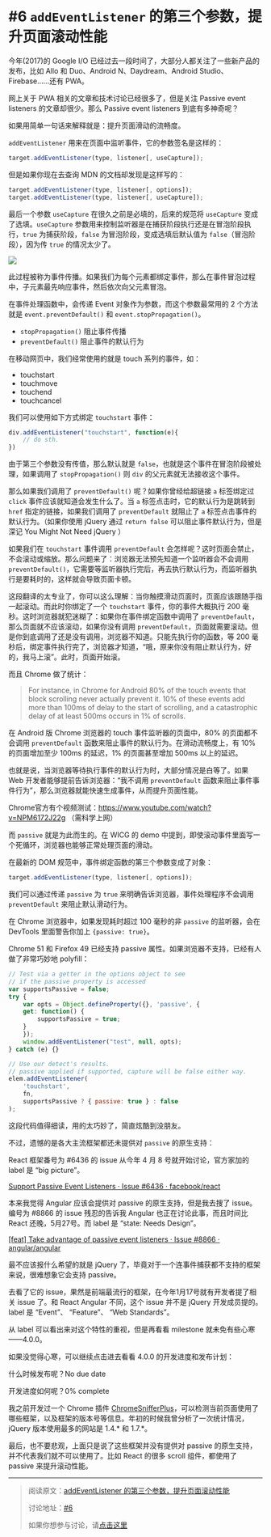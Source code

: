 # #6 `addEventListener` 的第三个参数，提升页面滚动性能

今年(2017)的 Google I/O 已经过去一段时间了，大部分人都关注了一些新产品的发布，比如 Allo 和 Duo、Android N、Daydream、Android Studio、Firebase……还有 PWA。

网上关于 PWA 相关的文章和技术讨论已经很多了，但是关注 Passive event listeners 的文章却很少。那么 Passive event listeners 到底有多神奇呢？

如果用简单一句话来解释就是：提升页面滑动的流畅度。

`addEventListener` 用来在页面中监听事件，它的参数签名是这样的：

```js
target.addEventListener(type, listener[, useCapture]);
```

但是如果你现在去查询 MDN 的文档却发现是这样写的：

```js
target.addEventListener(type, listener[, options]);
target.addEventListener(type, listener[, useCapture]);
```

最后一个参数 `useCapture` 在很久之前是必填的，后来的规范将 `useCapture` 变成了选填。`useCapture` 参数用来控制监听器是在捕获阶段执行还是在冒泡阶段执行，`true` 为捕获阶段，`false` 为冒泡阶段，变成选填后默认值为 `false`（冒泡阶段），因为传 `true` 的情况太少了。

![][1]

此过程被称为事件传播。如果我们为每个元素都绑定事件，那么在事件冒泡过程中，子元素最先响应事件，然后依次向父元素冒泡。

在事件处理函数中，会传递 Event 对象作为参数，而这个参数最常用的 2 个方法就是 `event.preventDefault()` 和 `event.stopPropagation()`。

- `stopPropagation()` 阻止事件传播
- `preventDefault()` 阻止事件的默认行为

在移动网页中，我们经常使用的就是 touch 系列的事件，如：

 - touchstart
 - touchmove
 - touchend
 - touchcancel

我们可以使用如下方式绑定 `touchstart` 事件：

```js
div.addEventListener("touchstart", function(e){
    // do sth.
})
```

由于第三个参数没有传值，那么默认就是 `false`，也就是这个事件在冒泡阶段被处理，如果调用了 `stopPropagation()` 则 `div` 的父元素就无法接收这个事件。

那么如果我们调用了 `preventDefault()` 呢？如果你曾经给超链接 `a` 标签绑定过 `click` 事件应该就知道会发生什么了。当 `a` 标签点击时，它的默认行为是跳转到 `href` 指定的链接，如果我们调用了 `preventDefault` 就阻止了 `a` 标签点击事件的默认行为。（如果你使用 jQuery 通过 `return false` 可以阻止事件默认行为，但是深记 You Might Not Need jQuery ）

如果我们在 `touchstart` 事件调用 `preventDefault` 会怎样呢？这时页面会禁止，不会滚动或缩放。那么问题来了：浏览器无法预先知道一个监听器会不会调用 `preventDefault()`，它需要等监听器执行完后，再去执行默认行为，而监听器执行是要耗时的，这样就会导致页面卡顿。

这段翻译的太专业了，你可以这么理解：当你触摸滑动页面时，页面应该跟随手指一起滚动。而此时你绑定了一个 `touchstart` 事件，你的事件大概执行 200 毫秒。这时浏览器就犯迷糊了：如果你在事件绑定函数中调用了 `preventDefault`，那么页面就不应该滚动，如果你没有调用 `preventDefault`，页面就需要滚动。但是你到底调用了还是没有调用，浏览器不知道。只能先执行你的函数，等 200 毫秒后，绑定事件执行完了，浏览器才知道，“哦，原来你没有阻止默认行为，好的，我马上滚”。此时，页面开始滚。

而且 Chrome 做了统计：

> For instance, in Chrome for Android 80% of the touch events that block
> scrolling never actually prevent it. 10% of these events add more than
> 100ms of delay to the start of scrolling, and a catastrophic delay of
> at least 500ms occurs in 1% of scrolls.

在 Android 版 Chrome 浏览器的 touch 事件监听器的页面中，80% 的页面都不会调用 `preventDefault` 函数来阻止事件的默认行为。在滑动流畅度上，有 10% 的页面增加至少 100ms 的延迟，1% 的页面甚至增加 500ms 以上的延迟。

也就是说，当浏览器等待执行事件的默认行为时，大部分情况是白等了。如果 Web 开发者能够提前告诉浏览器：“我不调用 `preventDefault` 函数来阻止事件事件行为”，那么浏览器就能快速生成事件，从而提升页面性能。

Chrome官方有个视频测试：https://www.youtube.com/watch?v=NPM6172J22g （需科学上网）

而 `passive` 就是为此而生的。在 WICG 的 demo 中提到，即使滚动事件里面写一个死循环，浏览器也能够正常处理页面的滑动。

在最新的 DOM 规范中，事件绑定函数的第三个参数变成了对象：

```js
target.addEventListener(type, listener[, options]);
```

我们可以通过传递 `passive` 为 `true` 来明确告诉浏览器，事件处理程序不会调用 `preventDefault` 来阻止默认滑动行为。

在 Chrome 浏览器中，如果发现耗时超过 100 毫秒的非 `passive` 的监听器，会在 DevTools 里面警告你加上 `{passive: true}`。

Chrome 51 和 Firefox 49 已经支持 passive 属性。如果浏览器不支持，已经有人做了非常巧妙地 polyfill：

```js
// Test via a getter in the options object to see 
// if the passive property is accessed
var supportsPassive = false;
try {
    var opts = Object.defineProperty({}, 'passive', {
    get: function() {
        supportsPassive = true;
    }
    });
    window.addEventListener("test", null, opts);
} catch (e) {}

// Use our detect's results. 
// passive applied if supported, capture will be false either way.
elem.addEventListener(
    'touchstart',
    fn,
    supportsPassive ? { passive: true } : false
); 
```

这段代码值得细读，用的太巧妙了，简直炫酷到没朋友。

不过，遗憾的是各大主流框架都还未提供对 `passive` 的原生支持：

React 框架番号为 #6436 的 issue 从今年 4 月 8 号就开始讨论，官方家加的 label 是 “big picture”。

[Support Passive Event Listeners · Issue #6436 · facebook/react][2]

本来我觉得 Angular 应该会提供对 passive 的原生支持，但是我去搜了 issue。编号为 #8866 的 issue 残忍的告诉我 Angular 也正在讨论此事，而且时间比 React 还晚，5月27号。而 label 是 “state: Needs Design”。

[\[feat\] Take advantage of passive event listeners · Issue #8866 · angular/angular][3]

最不应该报什么希望的就是 jQuery 了，毕竟对于一个连事件捕获都不支持的框架来说，很难想象它会支持 passive。

去看了它的 issue，果然是前端最流行的框架，在今年1月17号就有开发者提了相关 issue 了。和 React Angular 不同，这个 issue 并不是 jQuery 开发成员提的。label 是 “Event”、 “Feature”、 “Web Standards”。

从 label 可以看出来对这个特性的重视，但是再看看 milestone 就未免有些心寒——4.0.0。

如果没觉得心寒，可以继续点击进去看看 4.0.0 的开发进度和发布计划：

什么时候发布呢？No due date

开发进度如何呢？0% complete

我之前开发过一个 Chrome 插件 [ChromeSnifferPlus][4]，可以检测当前页面使用了哪些框架，以及框架的版本号等信息。年初的时候我曾分析了一次统计情况，jQuery 版本使用最多的网站是 1.4.* 和 1.7.*。

最后，也不要悲观，上面只是说了这些框架并没有提供对 passive 的原生支持，并不代表我们就不可以使用了。比如 React 的很多 scroll 组件，都使用了 passive 来提升滚动性能。

  [1]: /assets/event-propagation.png
  [2]: https://github.com/facebook/react/issues/6436
  [3]: https://github.com/angular/angular/issues/8866
  [4]: https://github.com/justjavac/ChromeSnifferPlus

-----------

> 阅读原文：[addEventListener 的第三个参数，提升页面滚动性能](https://github.com/justjavac/the-front-end-knowledge-you-may-not-know/blob/master/archives/006-web-scrolling-performance-optimization-passive-event-listeners.md)
>
> 讨论地址：[#6](https://github.com/justjavac/the-front-end-knowledge-you-may-not-know/issues/6)
> 
> 如果你想参与讨论，请[点击这里](https://github.com/justjavac/the-front-end-knowledge-you-may-not-know)
